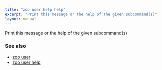 ```yaml
---
title: "zoo user help help"
excerpt: "Print this message or the help of the given subcommand(s)"
layout: manual
---
```


Print this message or the help of the given subcommand(s)

### See also

* [zoo user](./zoo_user)
* [zoo user help](./zoo_user_help)